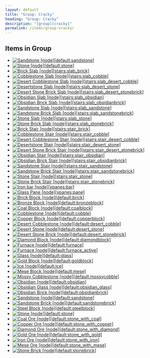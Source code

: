 ```yaml
---
layout: default
title: "Group: Cracky"
heading: "Group: Cracky"
description: "[group][cracky]"
permalink: /items/group-cracky/
---
```



## Items in Group

<ul class="list-items clearfix">
    <li><a href="{{site.baseurl}}/items/default-sandstone/"><img src="{{site.baseurl}}/assets/img/items/itemcubes/default_sandstone.png" data-toggle="tooltip" title="Sandstone [node][default:sandstone]"></a></li>
    <li><a href="{{site.baseurl}}/items/default-stone/"><img src="{{site.baseurl}}/assets/img/items/itemcubes/default_stone.png" data-toggle="tooltip" title="Stone [node][default:stone]"></a></li>
    <li><a href="{{site.baseurl}}/items/stairs-slab-brick/"><img src="{{site.baseurl}}/assets/img/items/itemcubes/stairs_slab_brick.png" data-toggle="tooltip" title="Brick Slab [node][stairs:slab_brick]"></a></li>
    <li><a href="{{site.baseurl}}/items/stairs-slab-cobble/"><img src="{{site.baseurl}}/assets/img/items/itemcubes/stairs_slab_cobble.png" data-toggle="tooltip" title="Cobblestone Slab [node][stairs:slab_cobble]"></a></li>
    <li><a href="{{site.baseurl}}/items/stairs-slab-desert-cobble/"><img src="{{site.baseurl}}/assets/img/items/itemcubes/stairs_slab_desert_cobble.png" data-toggle="tooltip" title="Desert Cobblestone Slab [node][stairs:slab_desert_cobble]"></a></li>
    <li><a href="{{site.baseurl}}/items/stairs-slab-desert-stone/"><img src="{{site.baseurl}}/assets/img/items/itemcubes/stairs_slab_desert_stone.png" data-toggle="tooltip" title="Desertstone Slab [node][stairs:slab_desert_stone]"></a></li>
    <li><a href="{{site.baseurl}}/items/stairs-slab-desert-stonebrick/"><img src="{{site.baseurl}}/assets/img/items/itemcubes/stairs_slab_desert_stonebrick.png" data-toggle="tooltip" title="Desert Stone Brick Slab [node][stairs:slab_desert_stonebrick]"></a></li>
    <li><a href="{{site.baseurl}}/items/stairs-slab-obsidian/"><img src="{{site.baseurl}}/assets/img/items/itemcubes/stairs_slab_obsidian.png" data-toggle="tooltip" title="Obsidian Slab [node][stairs:slab_obsidian]"></a></li>
    <li><a href="{{site.baseurl}}/items/stairs-slab-obsidianbrick/"><img src="{{site.baseurl}}/assets/img/items/itemcubes/stairs_slab_obsidianbrick.png" data-toggle="tooltip" title="Obsidian Brick Slab [node][stairs:slab_obsidianbrick]"></a></li>
    <li><a href="{{site.baseurl}}/items/stairs-slab-sandstone/"><img src="{{site.baseurl}}/assets/img/items/itemcubes/stairs_slab_sandstone.png" data-toggle="tooltip" title="Sandstone Slab [node][stairs:slab_sandstone]"></a></li>
    <li><a href="{{site.baseurl}}/items/stairs-slab-sandstonebrick/"><img src="{{site.baseurl}}/assets/img/items/itemcubes/stairs_slab_sandstonebrick.png" data-toggle="tooltip" title="Sandstone Brick Slab [node][stairs:slab_sandstonebrick]"></a></li>
    <li><a href="{{site.baseurl}}/items/stairs-slab-stone/"><img src="{{site.baseurl}}/assets/img/items/itemcubes/stairs_slab_stone.png" data-toggle="tooltip" title="Stone Slab [node][stairs:slab_stone]"></a></li>
    <li><a href="{{site.baseurl}}/items/stairs-slab-stonebrick/"><img src="{{site.baseurl}}/assets/img/items/itemcubes/stairs_slab_stonebrick.png" data-toggle="tooltip" title="Stone Brick Slab [node][stairs:slab_stonebrick]"></a></li>
    <li><a href="{{site.baseurl}}/items/stairs-stair-brick/"><img src="{{site.baseurl}}/assets/img/items/itemcubes/stairs_stair_brick.png" data-toggle="tooltip" title="Brick Stair [node][stairs:stair_brick]"></a></li>
    <li><a href="{{site.baseurl}}/items/stairs-stair-cobble/"><img src="{{site.baseurl}}/assets/img/items/itemcubes/stairs_stair_cobble.png" data-toggle="tooltip" title="Cobblestone Stair [node][stairs:stair_cobble]"></a></li>
    <li><a href="{{site.baseurl}}/items/stairs-stair-desert-cobble/"><img src="{{site.baseurl}}/assets/img/items/itemcubes/stairs_stair_desert_cobble.png" data-toggle="tooltip" title="Desert Cobblestone Stair [node][stairs:stair_desert_cobble]"></a></li>
    <li><a href="{{site.baseurl}}/items/stairs-stair-desert-stone/"><img src="{{site.baseurl}}/assets/img/items/itemcubes/stairs_stair_desert_stone.png" data-toggle="tooltip" title="Desertstone Stair [node][stairs:stair_desert_stone]"></a></li>
    <li><a href="{{site.baseurl}}/items/stairs-stair-desert-stonebrick/"><img src="{{site.baseurl}}/assets/img/items/itemcubes/stairs_stair_desert_stonebrick.png" data-toggle="tooltip" title="Desert Stone Brick Stair [node][stairs:stair_desert_stonebrick]"></a></li>
    <li><a href="{{site.baseurl}}/items/stairs-stair-obsidian/"><img src="{{site.baseurl}}/assets/img/items/itemcubes/stairs_stair_obsidian.png" data-toggle="tooltip" title="Obsidian Stair [node][stairs:stair_obsidian]"></a></li>
    <li><a href="{{site.baseurl}}/items/stairs-stair-obsidianbrick/"><img src="{{site.baseurl}}/assets/img/items/itemcubes/stairs_stair_obsidianbrick.png" data-toggle="tooltip" title="Obsidian Brick Stair [node][stairs:stair_obsidianbrick]"></a></li>
    <li><a href="{{site.baseurl}}/items/stairs-stair-sandstone/"><img src="{{site.baseurl}}/assets/img/items/itemcubes/stairs_stair_sandstone.png" data-toggle="tooltip" title="Sandstone Stair [node][stairs:stair_sandstone]"></a></li>
    <li><a href="{{site.baseurl}}/items/stairs-stair-sandstonebrick/"><img src="{{site.baseurl}}/assets/img/items/itemcubes/stairs_stair_sandstonebrick.png" data-toggle="tooltip" title="Sandstone Brick Stair [node][stairs:stair_sandstonebrick]"></a></li>
    <li><a href="{{site.baseurl}}/items/stairs-stair-stone/"><img src="{{site.baseurl}}/assets/img/items/itemcubes/stairs_stair_stone.png" data-toggle="tooltip" title="Stone Stair [node][stairs:stair_stone]"></a></li>
    <li><a href="{{site.baseurl}}/items/stairs-stair-stonebrick/"><img src="{{site.baseurl}}/assets/img/items/itemcubes/stairs_stair_stonebrick.png" data-toggle="tooltip" title="Stone Brick Stair [node][stairs:stair_stonebrick]"></a></li>
    <li><a href="{{site.baseurl}}/items/xpanes-bar/"><img src="{{site.baseurl}}/assets/img/items/itemcubes/xpanes_bar.png" data-toggle="tooltip" title="Iron bar [node][xpanes:bar]"></a></li>
    <li><a href="{{site.baseurl}}/items/xpanes-pane/"><img src="{{site.baseurl}}/assets/img/items/itemcubes/xpanes_pane.png" data-toggle="tooltip" title="Glass Pane [node][xpanes:pane]"></a></li>
    <li><a href="{{site.baseurl}}/items/default-brick/"><img src="{{site.baseurl}}/assets/img/items/itemcubes/default_brick.png" data-toggle="tooltip" title="Brick Block [node][default:brick]"></a></li>
    <li><a href="{{site.baseurl}}/items/default-bronzeblock/"><img src="{{site.baseurl}}/assets/img/items/itemcubes/default_bronzeblock.png" data-toggle="tooltip" title="Bronze Block [node][default:bronzeblock]"></a></li>
    <li><a href="{{site.baseurl}}/items/default-coalblock/"><img src="{{site.baseurl}}/assets/img/items/itemcubes/default_coalblock.png" data-toggle="tooltip" title="Coal Block [node][default:coalblock]"></a></li>
    <li><a href="{{site.baseurl}}/items/default-cobble/"><img src="{{site.baseurl}}/assets/img/items/itemcubes/default_cobble.png" data-toggle="tooltip" title="Cobblestone [node][default:cobble]"></a></li>
    <li><a href="{{site.baseurl}}/items/default-copperblock/"><img src="{{site.baseurl}}/assets/img/items/itemcubes/default_copperblock.png" data-toggle="tooltip" title="Copper Block [node][default:copperblock]"></a></li>
    <li><a href="{{site.baseurl}}/items/default-desert-cobble/"><img src="{{site.baseurl}}/assets/img/items/itemcubes/default_desert_cobble.png" data-toggle="tooltip" title="Desert Cobblestone [node][default:desert_cobble]"></a></li>
    <li><a href="{{site.baseurl}}/items/default-desert-stone/"><img src="{{site.baseurl}}/assets/img/items/itemcubes/default_desert_stone.png" data-toggle="tooltip" title="Desert Stone [node][default:desert_stone]"></a></li>
    <li><a href="{{site.baseurl}}/items/default-desert-stonebrick/"><img src="{{site.baseurl}}/assets/img/items/itemcubes/default_desert_stonebrick.png" data-toggle="tooltip" title="Desert Stone Brick [node][default:desert_stonebrick]"></a></li>
    <li><a href="{{site.baseurl}}/items/default-diamondblock/"><img src="{{site.baseurl}}/assets/img/items/itemcubes/default_diamondblock.png" data-toggle="tooltip" title="Diamond Block [node][default:diamondblock]"></a></li>
    <li><a href="{{site.baseurl}}/items/default-furnace/"><img src="{{site.baseurl}}/assets/img/items/itemcubes/default_furnace.png" data-toggle="tooltip" title="Furnace [node][default:furnace]"></a></li>
    <li><a href="{{site.baseurl}}/items/default-furnace-active/"><img src="{{site.baseurl}}/assets/img/items/itemcubes/default_furnace_active.png" data-toggle="tooltip" title="Furnace [node][default:furnace_active]"></a></li>
    <li><a href="{{site.baseurl}}/items/default-glass/"><img src="{{site.baseurl}}/assets/img/items/itemcubes/default_glass.png" data-toggle="tooltip" title="Glass [node][default:glass]"></a></li>
    <li><a href="{{site.baseurl}}/items/default-goldblock/"><img src="{{site.baseurl}}/assets/img/items/itemcubes/default_goldblock.png" data-toggle="tooltip" title="Gold Block [node][default:goldblock]"></a></li>
    <li><a href="{{site.baseurl}}/items/default-ice/"><img src="{{site.baseurl}}/assets/img/items/itemcubes/default_ice.png" data-toggle="tooltip" title="Ice [node][default:ice]"></a></li>
    <li><a href="{{site.baseurl}}/items/default-mese/"><img src="{{site.baseurl}}/assets/img/items/itemcubes/default_mese.png" data-toggle="tooltip" title="Mese Block [node][default:mese]"></a></li>
    <li><a href="{{site.baseurl}}/items/default-mossycobble/"><img src="{{site.baseurl}}/assets/img/items/itemcubes/default_mossycobble.png" data-toggle="tooltip" title="Mossy Cobblestone [node][default:mossycobble]"></a></li>
    <li><a href="{{site.baseurl}}/items/default-obsidian/"><img src="{{site.baseurl}}/assets/img/items/itemcubes/default_obsidian.png" data-toggle="tooltip" title="Obsidian [node][default:obsidian]"></a></li>
    <li><a href="{{site.baseurl}}/items/default-obsidian-glass/"><img src="{{site.baseurl}}/assets/img/items/itemcubes/default_obsidian_glass.png" data-toggle="tooltip" title="Obsidian Glass [node][default:obsidian_glass]"></a></li>
    <li><a href="{{site.baseurl}}/items/default-obsidianbrick/"><img src="{{site.baseurl}}/assets/img/items/itemcubes/default_obsidianbrick.png" data-toggle="tooltip" title="Obsidian Brick [node][default:obsidianbrick]"></a></li>
    <li><a href="{{site.baseurl}}/items/default-sandstone/"><img src="{{site.baseurl}}/assets/img/items/itemcubes/default_sandstone.png" data-toggle="tooltip" title="Sandstone [node][default:sandstone]"></a></li>
    <li><a href="{{site.baseurl}}/items/default-sandstonebrick/"><img src="{{site.baseurl}}/assets/img/items/itemcubes/default_sandstonebrick.png" data-toggle="tooltip" title="Sandstone Brick [node][default:sandstonebrick]"></a></li>
    <li><a href="{{site.baseurl}}/items/default-steelblock/"><img src="{{site.baseurl}}/assets/img/items/itemcubes/default_steelblock.png" data-toggle="tooltip" title="Steel Block [node][default:steelblock]"></a></li>
    <li><a href="{{site.baseurl}}/items/default-stone/"><img src="{{site.baseurl}}/assets/img/items/itemcubes/default_stone.png" data-toggle="tooltip" title="Stone [node][default:stone]"></a></li>
    <li><a href="{{site.baseurl}}/items/default-stone-with-coal/"><img src="{{site.baseurl}}/assets/img/items/itemcubes/default_stone_with_coal.png" data-toggle="tooltip" title="Coal Ore [node][default:stone_with_coal]"></a></li>
    <li><a href="{{site.baseurl}}/items/default-stone-with-copper/"><img src="{{site.baseurl}}/assets/img/items/itemcubes/default_stone_with_copper.png" data-toggle="tooltip" title="Copper Ore [node][default:stone_with_copper]"></a></li>
    <li><a href="{{site.baseurl}}/items/default-stone-with-diamond/"><img src="{{site.baseurl}}/assets/img/items/itemcubes/default_stone_with_diamond.png" data-toggle="tooltip" title="Diamond Ore [node][default:stone_with_diamond]"></a></li>
    <li><a href="{{site.baseurl}}/items/default-stone-with-gold/"><img src="{{site.baseurl}}/assets/img/items/itemcubes/default_stone_with_gold.png" data-toggle="tooltip" title="Gold Ore [node][default:stone_with_gold]"></a></li>
    <li><a href="{{site.baseurl}}/items/default-stone-with-iron/"><img src="{{site.baseurl}}/assets/img/items/itemcubes/default_stone_with_iron.png" data-toggle="tooltip" title="Iron Ore [node][default:stone_with_iron]"></a></li>
    <li><a href="{{site.baseurl}}/items/default-stone-with-mese/"><img src="{{site.baseurl}}/assets/img/items/itemcubes/default_stone_with_mese.png" data-toggle="tooltip" title="Mese Ore [node][default:stone_with_mese]"></a></li>
    <li><a href="{{site.baseurl}}/items/default-stonebrick/"><img src="{{site.baseurl}}/assets/img/items/itemcubes/default_stonebrick.png" data-toggle="tooltip" title="Stone Brick [node][default:stonebrick]"></a></li>
</ul>

